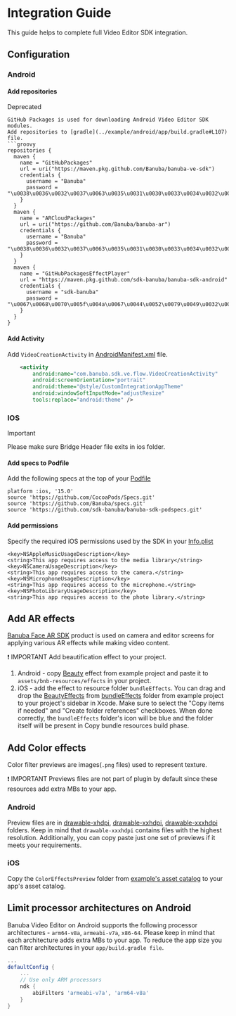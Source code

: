 # Integration Guide

This guide helps to complete full Video Editor SDK integration.

## Configuration

### Android
#### Add repositories

Deprecated
```
GitHub Packages is used for downloading Android Video Editor SDK modules.
Add repositories to [gradle](../example/android/app/build.gradle#L107) file.
```groovy
repositories {
  maven {
    name = "GitHubPackages"
    url = uri("https://maven.pkg.github.com/Banuba/banuba-ve-sdk")
    credentials {
      username = "Banuba"
      password = "\u0038\u0036\u0032\u0037\u0063\u0035\u0031\u0030\u0033\u0034\u0032\u0063\u0061\u0033\u0065\u0061\u0031\u0032\u0034\u0064\u0065\u0066\u0039\u0062\u0034\u0030\u0063\u0063\u0037\u0039\u0038\u0063\u0038\u0038\u0066\u0034\u0031\u0032\u0061\u0038"
    }
  }
  maven {
    name = "ARCloudPackages"
    url = uri("https://github.com/Banuba/banuba-ar")
    credentials {
      username = "Banuba"
      password = "\u0038\u0036\u0032\u0037\u0063\u0035\u0031\u0030\u0033\u0034\u0032\u0063\u0061\u0033\u0065\u0061\u0031\u0032\u0034\u0064\u0065\u0066\u0039\u0062\u0034\u0030\u0063\u0063\u0037\u0039\u0038\u0063\u0038\u0038\u0066\u0034\u0031\u0032\u0061\u0038"
    }
  }
  maven {
    name = "GitHubPackagesEffectPlayer"
    url = "https://maven.pkg.github.com/sdk-banuba/banuba-sdk-android"
    credentials {
      username = "sdk-banuba"
      password = "\u0067\u0068\u0070\u005f\u004a\u0067\u0044\u0052\u0079\u0049\u0032\u006d\u0032\u004e\u0055\u0059\u006f\u0033\u0033\u006b\u0072\u0034\u0049\u0069\u0039\u0049\u006f\u006d\u0077\u0034\u0052\u0057\u0043\u0064\u0030\u0052\u0078\u006d\u0045\u0069"
    }
  }
}
```

#### Add Activity
Add ```VideoCreationActivity``` in [AndroidManifest.xml](../example/android/app/src/main/AndroidManifest.xml#L27) file.
``` xml
    <activity
        android:name="com.banuba.sdk.ve.flow.VideoCreationActivity"
        android:screenOrientation="portrait"
        android:theme="@style/CustomIntegrationAppTheme"
        android:windowSoftInputMode="adjustResize"
        tools:replace="android:theme" />
```

### IOS

> [!IMPORTANT]
> Please make sure Bridge Header file exits in ios folder.

#### Add specs to Podfile

Add the following specs at the top of your [Podfile](../example/ios/Podfile)
```
platform :ios, '15.0'
source 'https://github.com/CocoaPods/Specs.git'
source 'https://github.com/Banuba/specs.git'
source 'https://github.com/sdk-banuba/banuba-sdk-podspecs.git'
```

#### Add permissions

Specify the required iOS permissions used by the SDK in your [Info.plist](../example/ios/VideoEditorReactNativeExample/Info.plist)
```
<key>NSAppleMusicUsageDescription</key>
<string>This app requires access to the media library</string>
<key>NSCameraUsageDescription</key>
<string>This app requires access to the camera.</string>
<key>NSMicrophoneUsageDescription</key>
<string>This app requires access to the microphone.</string>
<key>NSPhotoLibraryUsageDescription</key>
<string>This app requires access to the photo library.</string>
```

## Add AR effects
[Banuba Face AR SDK](https://www.banuba.com/facear-sdk/face-filters) product is used on camera and editor screens for applying various AR effects while making video content.

:exclamation: IMPORTANT
Add beautification effect to your project.

1. Android - copy [Beauty](../example/android/app/src/main/assets/bnb-resources/effects/Beauty) effect from example project and paste it to ```assets/bnb-resources/effects``` in your project.
1. iOS - add the effect to resource folder ```bundleEffects```. You can drag and drop the [BeautyEffects](../example/ios/bundleEffects/BeautyEffects) from [bundleEffects](../example/ios/bundleEffects) folder from example project to your project's sidebar in Xcode. Make sure to select the "Copy items if needed" and "Create folder references" checkboxes. When done correctly, the ```bundleEffects``` folder's icon will be blue and the folder itself will be present in Copy bundle resources build phase.

## Add Color effects
Color filter previews are images(```.png``` files) used to represent texture.

:exclamation: IMPORTANT
Previews files are not part of plugin by default since these resources add extra MBs to your app.

### Android
Preview files are in [drawable-xhdpi](../example/android/app/src/main/res/drawable-xhdpi),
[drawable-xxhdpi](../example/android/app/src/main/res/drawable-xxhdpi), [drawable-xxxhdpi](../example/android/app/src/main/res/drawable-xxxhdpi) folders.
Keep in mind that ```drawable-xxxhdpi``` contains files with the highest resolution. Additionally, you can copy paste just one set of previews if it meets your requirements.

### iOS

Copy the ```ColorEffectsPreview``` folder from [example's asset catalog](example/ios/Runner/Assets.xcassets) to your app's asset catalog.

## Limit processor architectures on Android
Banuba Video Editor on Android supports the following processor architectures - ```arm64-v8a```, ```armeabi-v7a```, ```x86-64```.
Please keep in mind that each architecture adds extra MBs to your app.
To reduce the app size you can filter architectures in your ```app/build.gradle file```.

```groovy
...
defaultConfig {
    ...
    // Use only ARM processors
    ndk {
        abiFilters 'armeabi-v7a', 'arm64-v8a'
    }
}
```

